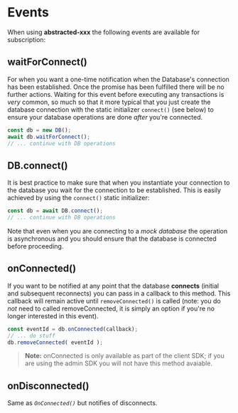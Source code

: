 # Events

When using **abstracted-xxx** the following events are available for subscription:

## waitForConnect()

For when you want a one-time notification when the Database's connection has been established. Once the promise has been fulfilled there will be no further actions. Waiting for this event before executing any transactions is _very_ common, so much so that it more typical that you just create the database connection with the static initializer `connect()` (see below) to ensure your database operations are done _after_ you're connected.

```typescript
const db = new DB();
await db.waitForConnect();
// ... continue with DB operations
```

## DB.connect()

It is best practice to make sure that when you instantiate your connection to the database you wait for the connection to be established. This is easily achieved by using the `connect()` static initializer:

```typescript
const db = await DB.connect();
// ... continue with DB operations
```

Note that even when you are connecting to a _mock database_ the operation is asynchronous and you should ensure that the database is connected before proceeding.

## onConnected()

If you want to be notified at any point that the database **connects** (initial and subsequent reconnects) you can pass in a callback to this method. This callback will remain active until `removeConnected()` is called (note: you do _not_ need to called removeConnected, it is simply an option if you're no longer interested in this event).

```typescript
const eventId = db.onConnected(callback);
// ... do stuff
db.removeConnected( eventId );
```

> **Note:** onConnected is only available as part of the client SDK; if you are using the admin SDK
> you will not have this method avaiable.

## onDisconnected()

Same as _`OnConnected()`_ but notifies of disconnects.
